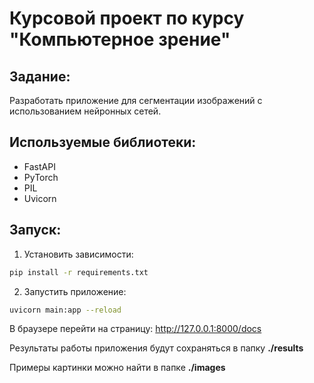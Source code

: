# Курсовой проект по курсу "Компьютерное зрение"

## Задание:

Разработать приложение для сегментации изображений с использованием нейронных сетей.

## Используемые библиотеки:

- FastAPI
- PyTorch
- PIL
- Uvicorn

## Запуск:

1. Установить зависимости:

```bash
pip install -r requirements.txt
```

2. Запустить приложение:

```bash
uvicorn main:app --reload
```
В браузере перейти на страницу:
http://127.0.0.1:8000/docs

Результаты работы приложения будут сохраняться в папку **./results**

Примеры картинки можно найти в папке **./images**
